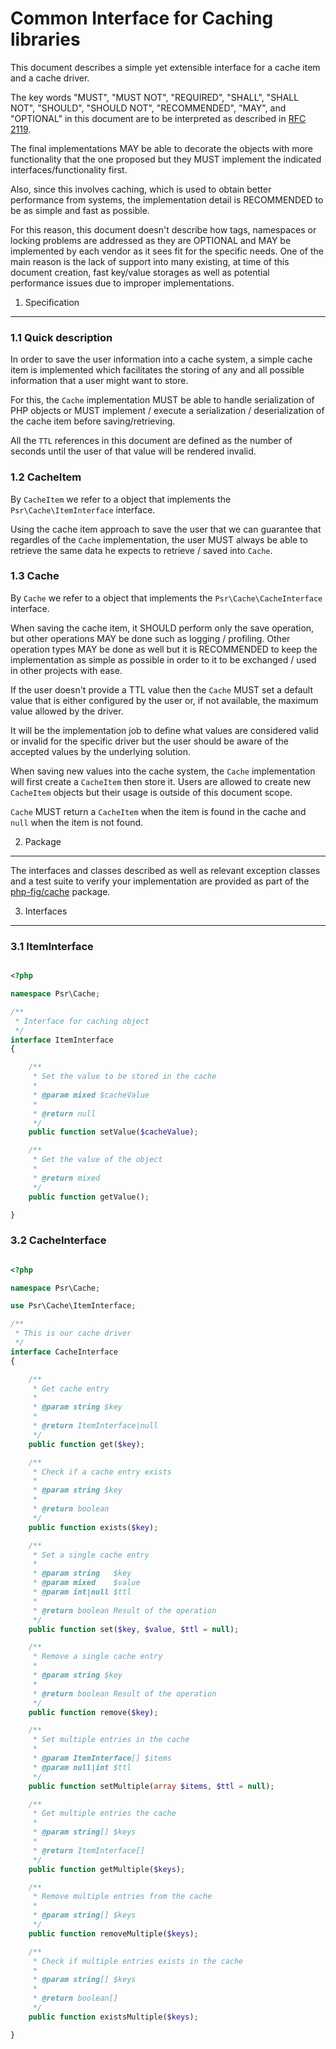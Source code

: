 Common Interface for Caching libraries
================


This document describes a simple yet extensible interface for a cache item and
a cache driver.

The key words "MUST", "MUST NOT", "REQUIRED", "SHALL", "SHALL NOT", "SHOULD",
"SHOULD NOT", "RECOMMENDED", "MAY", and "OPTIONAL" in this document are to be
interpreted as described in [RFC 2119][].

The final implementations MAY be able to decorate the objects with more
functionality that the one proposed but they MUST implement the indicated
interfaces/functionality first.

Also, since this involves caching, which is used to obtain better performance
from systems, the implementation detail is RECOMMENDED to be as simple and
fast as possible.

For this reason, this document doesn't describe how tags, namespaces or
locking problems are addressed as they are OPTIONAL and MAY be implemented by
each vendor as it sees fit for the specific needs. One of the main reason is
the lack of support into many existing, at time of this document creation,
fast key/value storages as well as potential performance issues due to
improper implementations.

[RFC 2119]: http://tools.ietf.org/html/rfc2119

1. Specification
-----------------

### 1.1 Quick description

In order to save the user information into a cache system, a simple cache
item is implemented which facilitates the storing of any and all possible
information that a user might want to store.

For this, the `Cache` implementation MUST be able to handle serialization
of PHP objects or MUST implement / execute a serialization / deserialization
of the cache item before saving/retrieving.

All the `TTL` references in this document are defined as the number of seconds
until the user of that value will be rendered invalid.

### 1.2 CacheItem

By `CacheItem` we refer to a object that implements the
`Psr\Cache\ItemInterface` interface.

Using the cache item approach to save the user that we can guarantee that
regardles of the `Cache` implementation, the user MUST always be able to
retrieve the same data he expects to retrieve / saved into `Cache`.

### 1.3 Cache

By `Cache` we refer to a object that implements the `Psr\Cache\CacheInterface`
interface.

When saving the cache item, it SHOULD perform only the save operation, but
other operations MAY be done such as logging / profiling. Other operation types
MAY be done as well but it is RECOMMENDED to keep the implementation as simple
as possible in order to it to be exchanged / used in other projects with ease.

If the user doesn't provide a TTL value then the `Cache` MUST set a default
value that is either configured by the user or, if not available, the maximum
value allowed by the driver.

It will be the implementation job to define what values are considered valid
or invalid for the specific driver but the user should be aware of the
accepted values by the underlying solution.

When saving new values into the cache system, the `Cache` implementation will
first create a `CacheItem` then store it. Users are allowed to create new
`CacheItem` objects but their usage is outside of this document scope.

`Cache` MUST return a `CacheItem` when the item is found in the cache and
`null` when the item is not found.

2. Package
----------

The interfaces and classes described as well as relevant exception classes
and a test suite to verify your implementation are provided as part of the
[php-fig/cache](https://packagist.org/packages/php-fig/psr-cache) package.

3. Interfaces
----------

### 3.1 ItemInterface

```php

<?php

namespace Psr\Cache;

/**
 * Interface for caching object
 */
interface ItemInterface
{

    /**
     * Set the value to be stored in the cache
     *
     * @param mixed $cacheValue
     *
     * @return null
     */
    public function setValue($cacheValue);

    /**
     * Get the value of the object
     *
     * @return mixed
     */
    public function getValue();

}

```

### 3.2 CacheInterface

```php

<?php

namespace Psr\Cache;

use Psr\Cache\ItemInterface;

/**
 * This is our cache driver
 */
interface CacheInterface
{

    /**
     * Get cache entry
     *
     * @param string $key
     *
     * @return ItemInterface|null
     */
    public function get($key);

    /**
     * Check if a cache entry exists
     *
     * @param string $key
     *
     * @return boolean
     */
    public function exists($key);

    /**
     * Set a single cache entry
     *
     * @param string   $key
     * @param mixed    $value
     * @param int|null $ttl
     *
     * @return boolean Result of the operation
     */
    public function set($key, $value, $ttl = null);

    /**
     * Remove a single cache entry
     *
     * @param string $key
     *
     * @return boolean Result of the operation
     */
    public function remove($key);

    /**
     * Set multiple entries in the cache
     *
     * @param ItemInterface[] $items
     * @param null|int $ttl
     */
    public function setMultiple(array $items, $ttl = null);

    /**
     * Get multiple entries the cache
     *
     * @param string[] $keys
     *
     * @return ItemInterface[]
     */
    public function getMultiple($keys);

    /**
     * Remove multiple entries from the cache
     *
     * @param string[] $keys
     */
    public function removeMultiple($keys);

    /**
     * Check if multiple entries exists in the cache
     *
     * @param string[] $keys
     *
     * @return boolean[]
     */
    public function existsMultiple($keys);

}

```
